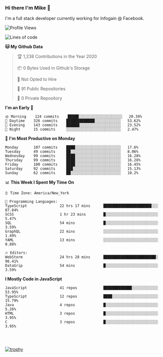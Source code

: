 ### Hi there I'm Mike 👋
I'm a full stack developer currently working for Infogain @ Facebook.

<!--START_SECTION:waka-->
![Profile Views](http://img.shields.io/badge/Profile%20Views-0-blue)

![Lines of code](https://img.shields.io/badge/From%20Hello%20World%20I%27ve%20Written-1.8%20million%20lines%20of%20code-blue)

**🐱 My Github Data** 

> 🏆 1,238 Contributions in the Year 2020
 > 
> 📦 0 Bytes Used in Github's Storage 
 > 
> 🚫 Not Opted to Hire
 > 
> 📜 91 Public Repositories
 > 
> 🔑 0 Private Repository 
 > 
**I'm an Early 🐤** 

```text
🌞 Morning    124 commits    █████░░░░░░░░░░░░░░░░░░░░   20.39% 
🌆 Daytime    326 commits    █████████████░░░░░░░░░░░░   53.62% 
🌃 Evening    143 commits    ██████░░░░░░░░░░░░░░░░░░░   23.52% 
🌙 Night      15 commits     ░░░░░░░░░░░░░░░░░░░░░░░░░   2.47%

```
📅 **I'm Most Productive on Monday** 

```text
Monday       107 commits    ████░░░░░░░░░░░░░░░░░░░░░   17.6% 
Tuesday      49 commits     ██░░░░░░░░░░░░░░░░░░░░░░░   8.06% 
Wednesday    99 commits     ████░░░░░░░░░░░░░░░░░░░░░   16.28% 
Thursday     99 commits     ████░░░░░░░░░░░░░░░░░░░░░   16.28% 
Friday       100 commits    ████░░░░░░░░░░░░░░░░░░░░░   16.45% 
Saturday     92 commits     ███░░░░░░░░░░░░░░░░░░░░░░   15.13% 
Sunday       62 commits     ██░░░░░░░░░░░░░░░░░░░░░░░   10.2%

```


📊 **This Week I Spent My Time On** 

```text
⌚︎ Time Zone: America/New_York

💬 Programming Languages: 
TypeScript               22 hrs 17 mins      ██████████████████████░░░   87.84% 
SCSS                     1 hr 23 mins        █░░░░░░░░░░░░░░░░░░░░░░░░   5.47% 
SQL                      54 mins             █░░░░░░░░░░░░░░░░░░░░░░░░   3.59% 
GraphQL                  22 mins             ░░░░░░░░░░░░░░░░░░░░░░░░░   1.49% 
YAML                     13 mins             ░░░░░░░░░░░░░░░░░░░░░░░░░   0.88%

🔥 Editors: 
WebStorm                 24 hrs 28 mins      ████████████████████████░   96.41% 
DataGrip                 54 mins             █░░░░░░░░░░░░░░░░░░░░░░░░   3.59%

```

**I Mostly Code in JavaScript** 

```text
JavaScript               41 repos            █████████████░░░░░░░░░░░░   53.95% 
TypeScript               12 repos            ████░░░░░░░░░░░░░░░░░░░░░   15.79% 
Java                     4 repos             █░░░░░░░░░░░░░░░░░░░░░░░░   5.26% 
HTML                     3 repos             █░░░░░░░░░░░░░░░░░░░░░░░░   3.95% 
C                        3 repos             █░░░░░░░░░░░░░░░░░░░░░░░░   3.95%

```



<!--END_SECTION:waka-->

##### &nbsp;
[![trophy](https://github-profile-trophy.vercel.app/?username=uptonm&theme=dracula)](https://github.com/ryo-ma/github-profile-trophy)
